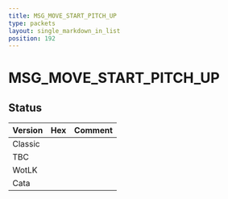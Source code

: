 ```yaml
---
title: MSG_MOVE_START_PITCH_UP
type: packets
layout: single_markdown_in_list
position: 192
---
```


# MSG_MOVE_START_PITCH_UP

## Status

Version | Hex | Comment
---------- | ---------- | ---------- 
Classic |  |  
TBC |  |  
WotLK |  |  
Cata |  |  
